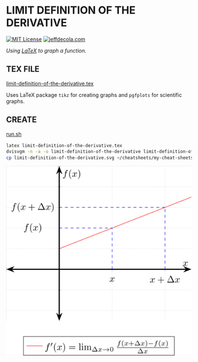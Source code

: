 # LIMIT DEFINITION OF THE DERIVATIVE

[![MIT License](https://img.shields.io/:license-mit-blue.svg)](https://jeffdecola.mit-license.org)
[![jeffdecola.com](https://img.shields.io/badge/website-jeffdecola.com-blue)](https://jeffdecola.com)

_Using
[LaTeX](https://github.com/JeffDeCola/my-cheat-sheets/tree/master/software/development/languages/latex-cheat-sheet/)
to graph a function._

## TEX FILE

[limit-definition-of-the-derivative.tex](https://github.com/JeffDeCola/my-latex-renders/blob/master/mathematics/pure/changes/calculus/limit-definition-of-the-derivative/limit-definition-of-the-derivative.tex)

Uses LaTeX package `tikz` for creating graphs
and `pgfplots` for scientific graphs.

## CREATE

[run.sh](https://github.com/JeffDeCola/my-latex-renders/blob/master/mathematics/pure/changes/calculus/limit-definition-of-the-derivative/run.sh)

```bash
latex limit-definition-of-the-derivative.tex
dvisvgm -n -a -o limit-definition-of-the-derivative limit-definition-of-the-derivative.dvi
cp limit-definition-of-the-derivative.svg ~/cheatsheets/my-cheat-sheets/other/stem/math/pure/changes/calculus-cheat-sheet/svgs/.
```

<p align="center">
    <img src="limit-definition-of-the-derivative.svg"
    align="middle"
</p>
